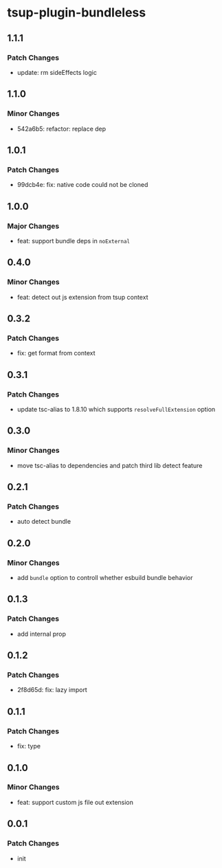 # tsup-plugin-bundleless

## 1.1.1

### Patch Changes

- update: rm sideEffects logic

## 1.1.0

### Minor Changes

- 542a6b5: refactor: replace dep

## 1.0.1

### Patch Changes

- 99dcb4e: fix: native code could not be cloned

## 1.0.0

### Major Changes

- feat: support bundle deps in `noExternal`

## 0.4.0

### Minor Changes

- feat: detect out js extension from tsup context

## 0.3.2

### Patch Changes

- fix: get format from context

## 0.3.1

### Patch Changes

- update tsc-alias to 1.8.10 which supports `resolveFullExtension` option

## 0.3.0

### Minor Changes

- move tsc-alias to dependencies and patch third lib detect feature

## 0.2.1

### Patch Changes

- auto detect bundle

## 0.2.0

### Minor Changes

- add `bundle` option to controll whether esbuild bundle behavior

## 0.1.3

### Patch Changes

- add internal prop

## 0.1.2

### Patch Changes

- 2f8d65d: fix: lazy import

## 0.1.1

### Patch Changes

- fix: type

## 0.1.0

### Minor Changes

- feat: support custom js file out extension

## 0.0.1

### Patch Changes

- init

